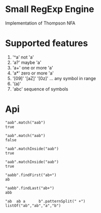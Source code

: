 # Small RegExp Engine 

Implementation of Thompson NFA 
 
# Supported features

 1. '^a' not 'a'
 2. 'a?' maybe 'a'
 3. 'a+' one or more 'a'
 4. 'a*' zero or more 'a'
 5. '[09]' '[aZ]' '[0z]' ... any symbol in range 
 6. '(a)' 
 7. 'abc' sequence of symbols
 
# Api

```$xslt
"aab".match("aab")
true

"aab".match("aab")
false
```

```$xslt
"aab".matchInside("aab")
true

"aab".matchInside("aab")
true
```

```$xslt
"aabb".findFirst("ab+")
ab
```

```$xslt
"aabb".findLast("ab+")
abb
```

```$xslt
"ab  ab a      b".patternSplit(" +")
listOf("ab","ab","a","b")
```